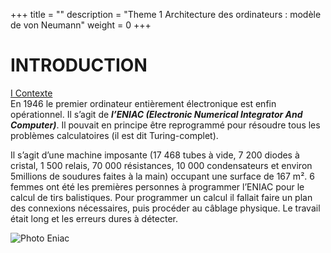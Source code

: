 +++
title = ""
description = "Theme 1 Architecture des ordinateurs : modèle de von Neumann"
weight = 0
+++

<h1>INTRODUCTION</h1>

<u>I Contexte</u><br>
En 1946 le premier ordinateur entièrement électronique est enfin opérationnel. Il s’agit de ***l’ENIAC
(Electronic Numerical Integrator And Computer)***. Il pouvait en principe être reprogrammé pour
résoudre tous les problèmes calculatoires (il est dit Turing-complet).

Il s’agit d’une machine imposante (17 468 tubes à vide, 7 200 diodes à cristal, 1 500 relais, 70 000 résistances, 10 000 condensateurs et environ 5millions de soudures faites à la main) occupant une surface de 167 m².
6 femmes ont été les premières personnes à programmer l’ENIAC pour le calcul de tirs balistiques.
Pour programmer un calcul il fallait faire un plan des connexions nécessaires, puis procéder au câblage physique. Le travail était long et les erreurs dures à détecter.

![Photo Eniac](https://external-content.duckduckgo.com/iu/?u=http%3A%2F%2Fpbs.twimg.com%2Fmedia%2FDV6fBIEVwAMw7Md.jpg&f=1&nofb=1&ipt=3007cdc3cd390aa514ed693198468d14ca2303346465008af72aa526e6ef535b&ipo=images)

